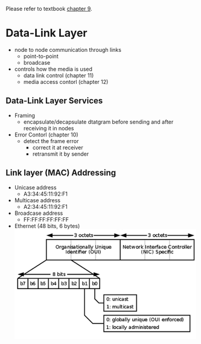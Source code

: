 Please refer to textbook [chapter 9](https://github.com/cnchenpu/data-comm/blob/master/ppt/Ch9-Forouzan.ppt).

# Data-Link Layer
- node to node communication through links
  - point-to-point
  - broadcase
- controls how the media is used  
  - data link control (chapter 11)
  - media access contorl (chapter 12)

## Data-Link Layer Services
- Framing
  - encapsulate/decapsulate dtatgram before sending and after receiving it in nodes
- Error Contorl (chapter 10)
  - detect the frame error
    - correct it at receiver
    - retransmit it by sender

## Link layer (MAC) Addressing
- Unicase address
  - A3:34:45:11:92:F1
- Multicase address
  - A2:34:45:11:92:F1
- Broadcase address
  - FF:FF:FF:FF:FF:FF
- Ethernet (48 bits, 6 bytes) <br>
![](fig/mac-address.png)

